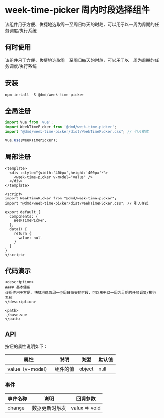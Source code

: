 # week-time-picker 周内时段选择组件

该组件用于方便、快捷地选取周一至周日每天的时段，可以用于以一周为周期的任务调度/执行系统

## 何时使用

该组件用于方便、快捷地选取周一至周日每天的时段，可以用于以一周为周期的任务调度/执行系统

## 安装

```js
npm install -S @dmd/week-time-picker
```

## 全局注册

 ```js
import Vue from 'vue';
import WeekTimePicker from '@dmd/week-time-picker';
import "@dmd/week-time-picker/dist/WeekTimePicker.css"; // 引入样式

Vue.use(WeekTimePicker);
```

## 局部注册

```vue
<template>
  <div :style="{width:'400px',height:'400px'}">
    <week-time-picker v-model="value" />
  </div>
</template>

<script>
import WeekTimePicker from "@dmd/week-time-picker";
import "@dmd/week-time-picker/dist/WeekTimePicker.css"; // 引入样式

export default {
  components: {
    WeekTimePicker,
  },
  data() {
    return {
      value: null
    }
  }
}
</script>
```

## 代码演示

```components
<description>
#### 基本使用
该组件用于方便、快捷地选取周一至周日每天的时段，可以用于以一周为周期的任务调度/执行系统
</description>

<path>
./base.vue
</path>
```

## API

按钮的属性说明如下：

| 属性 | 说明 | 类型 | 默认值 |
| --- | --- | --- | --- |
|value（v-model） | 组件的值 | object | null |

### 事件

| 事件名称 | 说明             | 回调参数        |
| -------- | ---------------- | --------------- |
|change | 数据更新时触发 | value => void |


